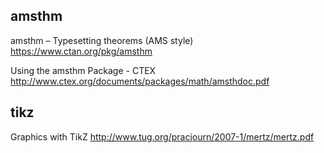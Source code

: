 
## amsthm

amsthm – Typesetting theorems (AMS style) https://www.ctan.org/pkg/amsthm

Using the amsthm Package - CTEX http://www.ctex.org/documents/packages/math/amsthdoc.pdf


## tikz

Graphics with TikZ http://www.tug.org/pracjourn/2007-1/mertz/mertz.pdf
